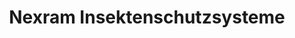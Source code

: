 ---
title: "Nexram Insektenschutzsysteme"
url: /berlin/nexram-insektenschutzsysteme/
shop: Schädlingsbekämpfung
---
